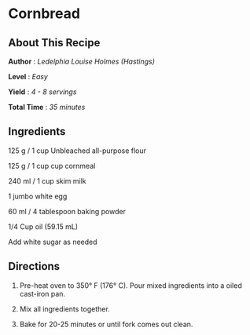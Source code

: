 # Cornbread


## About This Recipe
**Author** : *Ledelphia Louise Holmes (Hastings)*

**Level** : *Easy*

**Yield** : *4 - 8 servings*

**Total Time** : *35 minutes*


## Ingredients
125 g / 1 cup Unbleached all-purpose flour 

125 g / 1 cup cup cornmeal

240 ml / 1 cup skim milk

1 jumbo white egg

60 ml / 4 tablespoon baking powder

1/4 Cup oil (59.15 mL)

Add white sugar as needed


## Directions

1. Pre-heat oven to 350° F (176° C). Pour mixed ingredients into a oiled cast-iron pan.

2. Mix all ingredients together. 

3. Bake for 20-25 minutes or until fork comes out clean.
